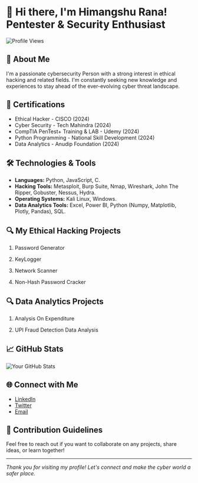 # 👋 Hi there, I'm Himangshu Rana! Pentester & Security Enthusiast

![Profile Views](https://komarev.com/ghpvc/?username=himangshurana&color=blue)

## 👤 About Me

I'm a passionate cybersecurity Person with a strong interest in ethical hacking and related fields. I'm constantly seeking new knowledge and experiences to stay ahead of the ever-evolving cyber threat landscape.

## 📜 Certifications

- Ethical Hacker - CISCO (2024)
- Cyber Security - Tech Mahindra  (2024)
- CompTIA PenTest+ Training & LAB - Udemy (2024)
- Python Programming - National Skill Development (2024)
- Data Analytics - Anudip Foundation (2024)

## 🛠️ Technologies & Tools

- **Languages:** Python, JavaScript, C.
- **Hacking Tools:** Metasploit, Burp Suite, Nmap, Wireshark, John The Ripper, Gobuster, Nessus, Hydra.
- **Operating Systems:** Kali Linux, Windows.
- **Data Analytics Tools:** Excel, Power BI, Python (Numpy, Matplotlib, Plotly, Pandas), SQL.


## 🔍 My Ethical Hacking Projects

 1. Password Generator

 2. KeyLogger

 3. Network Scanner

 4. Non-Hash Password Cracker

## 🔍 Data Analytics Projects

 1. Analysis On Expenditure

 2. UPI Fraud Detection Data Analysis


## 📈 GitHub Stats

![Your GitHub Stats](https://github-readme-stats.vercel.app/api?username=himangshurana&show_icons=true&hide_title=true&count_private=true&theme=radical)


## 🌐 Connect with Me

- [LinkedIn](https://www.linkedin.com/in/himangshurana)
- [Twitter](https://x.com/iamrana013)
- [Email](mailto:tohimangshurana.com)


## 🤝 Contribution Guidelines

Feel free to reach out if you want to collaborate on any projects, share ideas, or learn together!

---

*Thank you for visiting my profile! Let's connect and make the cyber world a safer place.*
